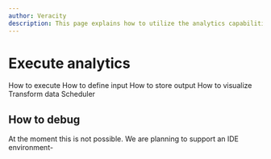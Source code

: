 ```yaml
---
author: Veracity
description: This page explains how to utilize the analytics capabilities
---
```


# Execute analytics

How to execute
How to define input
How to store output
How to visualize
Transform data
Scheduler 

## How to debug
At the moment this is not possible. We are planning to support an IDE environment-